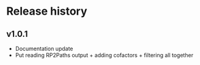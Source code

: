 # Release history

## v1.0.1
- Documentation update
- Put reading RP2Paths output + adding cofactors + filtering all together
